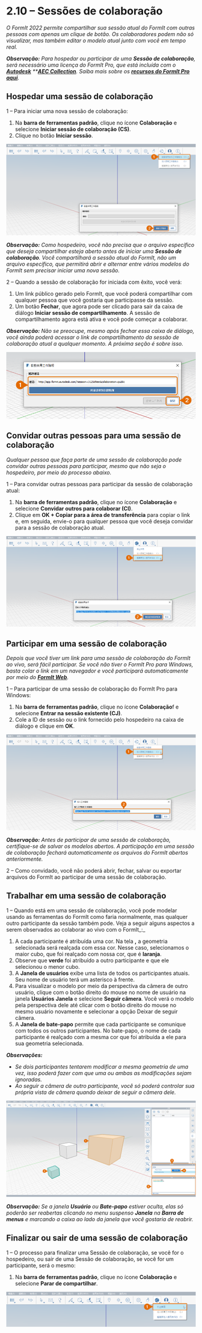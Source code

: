 # 2.10 – Sessões de colaboração

_O FormIt 2022 permite compartilhar sua sessão atual do FormIt com outras pessoas com apenas um clique de botão. Os colaboradores podem não só visualizar, mas também editar o modelo atual junto com você em tempo real._

_**Observação:**_ _Para hospedar ou participar de uma_ _**Sessão de colaboração**, será necessário uma licença do FormIt Pro, que está incluída com o _[**Autodesk**](https://www.autodesk.com.br/collections/architecture-engineering-construction/overview?plc=AECCOL\&term=1-YEAR\&support=ADVANCED\&quantity=1) _\*\*_[_**AEC Collection**_](https://www.autodesk.com.br/collections/architecture-engineering-construction/overview?plc=AECCOL\&term=1-YEAR\&support=ADVANCED\&quantity=1)_. Saiba mais sobre os _[_**recursos do FormIt Pro aqui**_](https://formit.autodesk.com/#pro-callout)_._

## Hospedar uma sessão de colaboração

1 – Para iniciar uma nova sessão de colaboração:

1. Na **barra de ferramentas padrão**, clique no ícone **Colaboração** e selecione **Iniciar sessão de colaboração (CS)**.
2. Clique no botão **Iniciar sessão**.

![](<../../.gitbook/assets/0 (12).png>)

_**Observação:**_ _Como hospedeiro, você não precisa que o arquivo específico que deseja compartilhar esteja aberto antes de iniciar uma_ _**Sessão de colaboração**. Você compartilhará a sessão atual do FormIt, não um arquivo específico, que permitirá abrir e alternar entre vários modelos do FormIt sem precisar iniciar uma nova sessão._

2 – Quando a sessão de colaboração for iniciada com êxito, você verá:

1. Um link público gerado pelo FormIt, que você poderá compartilhar com qualquer pessoa que você gostaria que participasse da sessão.
2. Um botão **Fechar**, que agora pode ser clicado para sair da caixa de diálogo **Iniciar sessão de compartilhamento**. A sessão de compartilhamento agora está ativa e você pode começar a colaborar.

_**Observação:**_ _Não se preocupe, mesmo após fechar essa caixa de diálogo, você ainda poderá acessar o link de compartilhamento da sessão de colaboração atual a qualquer momento. A próxima seção é sobre isso._

![](<../../.gitbook/assets/1 (6).png>)

## Convidar outras pessoas para uma sessão de colaboração

_Qualquer pessoa que faça parte de uma sessão de colaboração pode convidar outras pessoas para participar, mesmo que não seja o hospedeiro, por meio do processo abaixo._

1 – Para convidar outras pessoas para participar da sessão de colaboração atual:

1. Na **barra de ferramentas padrão**, clique no ícone **Colaboração** e selecione **Convidar outros para colaborar (CI)**.
2. Clique em **OK + Copiar para a área de transferência** para copiar o link e, em seguida, envie-o para qualquer pessoa que você deseja convidar para a sessão de colaboração atual.

![](<../../.gitbook/assets/2 (6).png>)

## Participar em uma sessão de colaboração

_Depois que você tiver um link para uma sessão de colaboração do FormIt ao vivo, será fácil participar. Se você não tiver o FormIt Pro para Windows, basta colar o link em um navegador e você participará automaticamente por meio do_ [_**FormIt Web**_](https://formit.autodesk.com/app)_._

1 – Para participar de uma sessão de colaboração do FormIt Pro para Windows:

1. Na **barra de ferramentas padrão**, clique no ícone **Colaboração**f e selecione **Entrar na sessão existente (CJ)**.
2. Cole a ID de sessão ou o link fornecido pelo hospedeiro na caixa de diálogo e clique em **OK**.

![](<../../.gitbook/assets/3 (15).png>)

_**Observação:**_ _Antes de participar de uma sessão de colaboração, certifique-se de salvar os modelos abertos. A participação em uma sessão de colaboração fechará automaticamente os arquivos do FormIt abertos anteriormente._

2 – Como convidado, você não poderá abrir, fechar, salvar ou exportar arquivos do FormIt ao participar de uma sessão de colaboração.

## Trabalhar em uma sessão de colaboração

1 – Quando está em uma sessão de colaboração, você pode modelar usando as ferramentas do FormIt como faria normalmente, mas qualquer outro participante da sessão também pode. Veja a seguir alguns aspectos a serem observados ao colaborar ao vivo com o FormIt_:_

1. A cada participante é atribuída uma cor. Na tela **,** a geometria selecionada será realçada com essa cor. Nesse caso, selecionamos o maior cubo, que foi realçado com nossa cor, que é **laranja**.
2. Observe que **verde** foi atribuído a outro participante e que ele selecionou o menor cubo.
3. A **Janela de usuários** exibe uma lista de todos os participantes atuais. Seu nome de usuário terá um asterisco à frente.
4. Para visualizar o modelo por meio da perspectiva da câmera de outro usuário, clique com o botão direito do mouse no nome de usuário na janela **Usuários** **Janela** e selecione **Seguir câmera**. Você verá o modelo pela perspectiva dele até clicar com o botão direito do mouse no mesmo usuário novamente e selecionar a opção Deixar de seguir câmera.
5. A **Janela de bate-papo** permite que cada participante se comunique com todos os outros participantes. No bate-papo, o nome de cada participante é realçado com a mesma cor que foi atribuída a ele para sua geometria selecionada.

_**Observações:**_

* _Se dois participantes tentarem modificar a mesma geometria de uma vez, isso poderá fazer com que uma ou ambas as modificações sejam ignoradas._
* _Ao seguir a câmera de outro participante, você só poderá controlar sua própria vista de câmera quando deixar de seguir a câmera dele._

![](<../../.gitbook/assets/4 (4).png>)

_**Observação:**_ _Se a janela_ _**Usuário**_ _ou_ _**Bate-papo**_ _estiver oculta, elas só poderão ser reabertas clicando no menu suspenso_ _**Janela**_ _na_ _**Barra de menus** e marcando a caixa ao lado da janela que você gostaria de reabrir._

## Finalizar ou sair de uma sessão de colaboração

1 – O processo para finalizar uma Sessão de colaboração, se você for o hospedeiro, ou sair de uma Sessão de colaboração, se você for um participante, será o mesmo:

1. Na **barra de ferramentas padrão**, clique no ícone **Colaboração** e selecione **Parar de compartilhar**.

![](<../../.gitbook/assets/5 (14).png>)
